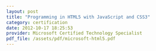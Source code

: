 ```yaml
---
layout: post
title: "Programming in HTML5 with JavaScript and CSS3"
category: certification
date: 2012-10-17 18:25:53
provider: Microsoft Certified Technology Specialist
pdf_file: /assets/pdf/microsoft-html5.pdf
---
```

